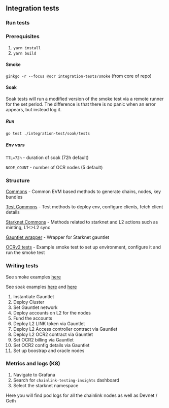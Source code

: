 ## Integration tests

### Run tests
### Prerequisites
1. `yarn install`
2. `yarn build`

#### Smoke
`ginkgo -r --focus @ocr integration-tests/smoke` (from core of repo)

#### Soak
Soak tests will run a modified version of the smoke test via a remote runner for the set period. The difference is that there is no panic when an
error appears, but instead log it.
##### Run
`go test ./integration-test/soak/tests`
##### Env vars
`TTL=72h` - duration of soak (72h default)

`NODE_COUNT` - number of OCR nodes (5 default)

### Structure

[Commons](../../integration-tests/common/common.go) - Common EVM based methods to generate chains, nodes, key bundles

[Test Commons](../../integration-tests/common/test_common.go) - Test methods to deploy env, configure clients, fetch client details

[Starknet Commons](../../ops/devnet/devnet.go) - Methods related to starknet and L2 actions such as minting, L1<>L2 sync

[Gauntlet wrapper](../../relayer/pkg/starknet/gauntlet_starknet.go) - Wrapper for Starknet gauntlet

[OCRv2 tests](../../integration-tests/smoke/ocr2_test.go) - Example smoke test to set up environment, configure it and run the smoke test

### Writing tests

See smoke examples [here](../../integration-tests/smoke/ocr2_test.go)

See soak examples [here](../../integration-tests/soak/tests/ocr_test.go) and [here](../../integration-tests/soak/soak_runner_test.go)

1. Instantiate Gauntlet
2. Deploy Cluster
3. Set Gauntlet network
4. Deploy accounts on L2 for the nodes
5. Fund the accounts
6. Deploy L2 LINK token via Gauntlet
7. Deploy L2 Access controller contract via Gauntlet
8. Deploy L2 OCR2 contract via Gauntlet
9. Set OCR2 billing via Gauntlet
10. Set OCR2 config details via Gauntlet
11. Set up boostrap and oracle nodes

### Metrics and logs (K8)

1. Navigate to Grafana
2. Search for `chainlink-testing-insights` dashboard
3. Select the starknet namespace

Here you will find pod logs for all the chainlink nodes as well as Devnet / Geth
